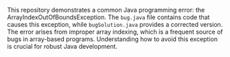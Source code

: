 This repository demonstrates a common Java programming error: the ArrayIndexOutOfBoundsException. The `bug.java` file contains code that causes this exception, while `bugSolution.java` provides a corrected version.  The error arises from improper array indexing, which is a frequent source of bugs in array-based programs. Understanding how to avoid this exception is crucial for robust Java development.